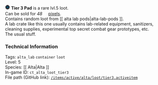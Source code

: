 ![ ](https://raw.githubusercontent.com/Ceterai/Enternia/main/items/active/alta/loot/tier3.png) **Tier 3 Pad** is a rare lvl.5 loot.  
Can be sold for *48* <img src="https://starbounder.org/mediawiki/images/2/21/Pixel.png" width="12" height="16"/> [pixels](https://starbounder.org/Pixel).  
Contains random loot from [[ alta lab pods|alta-lab-pods ]].  
A lab crate like this one usually contains lab-related equipment, sanitizers, cleaning supplies, experimental top secret combat gear prototypes, etc. The usual stuff.

### Technical Information

Tags: `alta_lab` `container` `loot`  
Level: 5  
Species: [[ Alta|Alta ]]  
In-game ID: `ct_alta_loot_tier3`  
File path (GitHub link): [`/items/active/alta/loot/tier3.activeitem`](https://github.com/Ceterai/Enternia/blob/main/items/active/alta/loot/tier3.activeitem)

